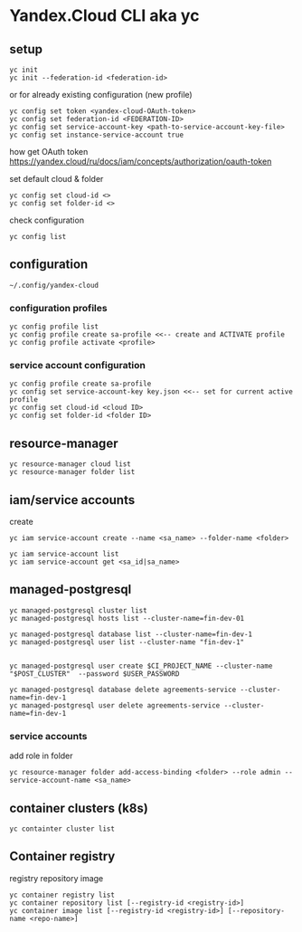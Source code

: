 

# Yandex.Cloud CLI aka yc


## setup

```
yc init
yc init --federation-id <federation-id>
```

or for already existing configuration (new profile)
```
yc config set token <yandex-cloud-OAuth-token>
yc config set federation-id <FEDERATION-ID>
yc config set service-account-key <path-to-service-account-key-file>
yc config set instance-service-account true
```

how get OAuth token https://yandex.cloud/ru/docs/iam/concepts/authorization/oauth-token

set default cloud & folder
```
yc config set cloud-id <>
yc config set folder-id <>
```

check configuration
```
yc config list
```

## configuration
```
~/.config/yandex-cloud

```

### configuration profiles
```
yc config profile list
yc config profile create sa-profile <<-- create and ACTIVATE profile
yc config profile activate <profile>
```

### service account configuration
```
yc config profile create sa-profile
yc config set service-account-key key.json <<-- set for current active profile
yc config set cloud-id <cloud ID>
yc config set folder-id <folder ID>
```

## resource-manager
```
yc resource-manager cloud list
yc resource-manager folder list
```

## iam/service accounts
create
```
yc iam service-account create --name <sa_name> --folder-name <folder>
```
```
yc iam service-account list
yc iam service-account get <sa_id|sa_name>
```

## managed-postgresql
```shell
yc managed-postgresql cluster list
yc managed-postgresql hosts list --cluster-name=fin-dev-01

yc managed-postgresql database list --cluster-name=fin-dev-1
yc managed-postgresql user list --cluster-name "fin-dev-1"


yc managed-postgresql user create $CI_PROJECT_NAME --cluster-name "$POST_CLUSTER"  --password $USER_PASSWORD

yc managed-postgresql database delete agreements-service --cluster-name=fin-dev-1
yc managed-postgresql user delete agreements-service --cluster-name=fin-dev-1
```


### service accounts


add role in folder
```
yc resource-manager folder add-access-binding <folder> --role admin --service-account-name <sa_name>
```

## container clusters (k8s)
```
yc containter cluster list
```

## Container registry

registry
repository
image

```
yc container registry list
yc container repository list [--registry-id <registry-id>]
yc container image list [--registry-id <registry-id>] [--repository-name <repo-name>]
```

